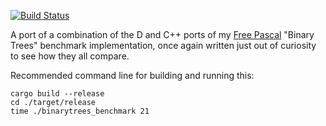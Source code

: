 [![Build Status](https://travis-ci.com/akira13641/binarytreesbenchmark.svg?branch=master)](https://travis-ci.com/akira13641/binarytreesbenchmarkrust)

A port of a combination of the D and C++ ports of my [Free Pascal](https://benchmarksgame-team.pages.debian.net/benchmarksgame/program/binarytrees-fpascal-7.html) "Binary Trees" benchmark implementation, once again written just out of curiosity to see how they all compare.

Recommended command line for building and running this:
```
cargo build --release
cd ./target/release
time ./binarytrees_benchmark 21
```
